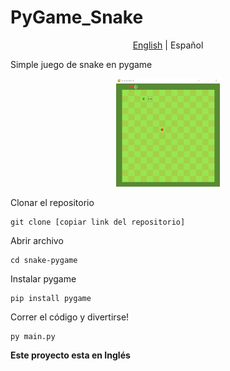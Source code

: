 # PyGame_Snake
<p align="center">
  <a href="https://github.com/Fonsii/snake-pygame/blob/main/README.md">English</a>  |
  <span>Español</span>
</p>

Simple juego de snake en pygame

<p align="center" width="100%">
    <img width="33%" src="https://github.com/Fonsii/snake-pygame/blob/main/resources/readme_utils/snake_gameplay.png"> 
</p>

Clonar el repositorio

    git clone [copiar link del repositorio]

Abrir archivo

    cd snake-pygame

Instalar pygame

    pip install pygame

Correr el código y divertirse!

    py main.py

**Este proyecto esta en Inglés**